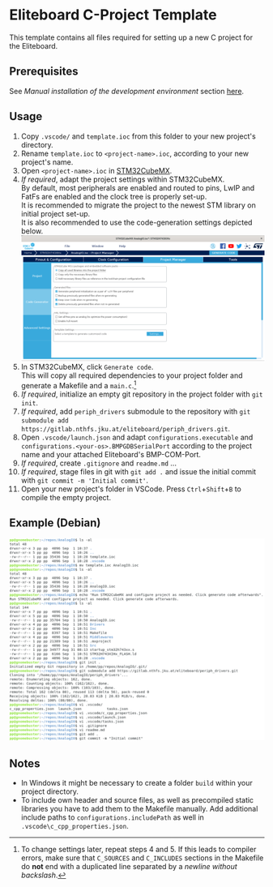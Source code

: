 # Eliteboard C-Project Template
This template contains all files required for setting up a new C project for the Eliteboard.<br>

## Prerequisites
See *Manual installation of the development environment* section [here](https://github.com/eliteboard/docs). 

## Usage
1. Copy `.vscode/` and `template.ioc` from this folder to your new project's directory.
2. Rename `template.ioc` to `<project-name>.ioc`, according to your new project's name.
3. Open `<project-name>.ioc` in [STM32CubeMX](https://www.st.com/en/development-tools/stm32cubemx.html#get-software).
4. *If required*, adapt the project settings within STM32CubeMX.<br>
   By default, most peripherals are enabled and routed to pins, LwIP and FatFs are enabled and the clock tree is properly set-up.<br>
   It is recommended to migrate the project to the newest STM library on initial project set-up.<br>
   It is also recommended to use the code-generation settings depicted below.<br>
   ![STM32CubeMX Code-generation settings](template-img/cubemx_recommended.png)
5. In STM32CubeMX, click `Generate code`.<br>
   This will copy all required dependencies to your project folder and generate a Makefile and a `main.c`.[^1]
6. *If required*, initialize an empty git repository in the project folder with `git init`.
7. *If required*, add `periph_drivers` submodule to the repository with `git submodule add https://gitlab.nthfs.jku.at/eliteboard/periph_drivers.git`.
8. Open `.vscode/launch.json` and adapt `configurations.executable` and `configurations.<your-os>.BMPGDBSerialPort` according to the project name and your attached Eliteboard's BMP-COM-Port.
9. *If required*, create `.gitignore` and `readme.md` ...
10. *If required*, stage files in git with `git add .` and issue the initial commit with `git commit -m 'Initial commit'`.
11. Open your new project's folder in VSCode. Press `Ctrl`+`Shift`+`B` to compile the empty project.


## Example (Debian)
![Creation of empty Eliteboard C-Project using this template](template-img/procedure.png)

## Notes
- In Windows it might be necessary to create a folder `build` within your project directory.
- To include own header and source files, as well as precompiled static libraries you have to add them to the Makefile manually. Add additional include paths to `configurations.includePath` as well in `.vscode\c_cpp_properties.json`.

[^1]: To change settings later, repeat steps 4 and 5. If this leads to compiler errors, make sure that `C_SOURCES` and `C_INCLUDES` sections in the Makefile do **not** end with a duplicated line separated by a *newline without backslash*.
